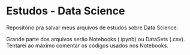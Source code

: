 # Estudos - Data Science
Repositório pra salvar meus arquivos de estudos sobre Data Science.

Grande parte dos arquivos serão Notebooks (.ipynb) ou DataSets (.csv). Tentarei ao máximo comentar os códigos usados nos Notebooks.
